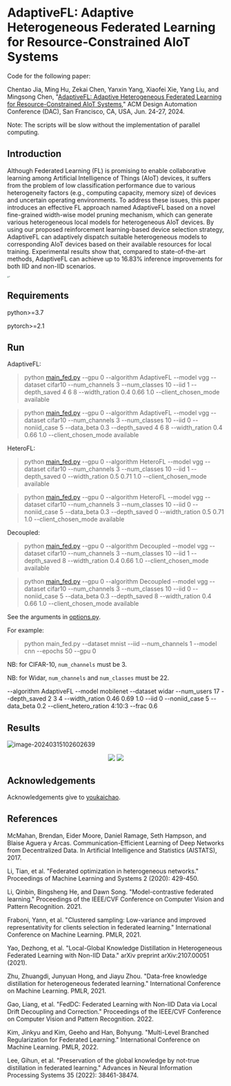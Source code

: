 # AdaptiveFL: Adaptive Heterogeneous Federated Learning for Resource-Constrained AIoT Systems

Code for the following paper:

Chentao Jia, Ming Hu, Zekai Chen, Yanxin Yang, Xiaofei Xie, Yang Liu, and Mingsong Chen, "[AdaptiveFL: Adaptive Heterogeneous Federated Learning for Resource-Constrained AIoT Systems](https://arxiv.org/abs/2311.13166)," ACM Design Automation Conference (DAC), San Francisco, CA, USA, Jun. 24-27, 2024.

Note: The scripts will be slow without the implementation of parallel computing. 


## Introduction
Although Federated Learning (FL) is promising to enable collaborative learning among Artificial Intelligence of Things (AIoT) devices, it suffers from the problem of low classification performance due to various heterogeneity factors (e.g., computing capacity, memory size) of devices and uncertain operating environments. To address these issues, this paper introduces an effective FL approach named AdaptiveFL based on a novel fine-grained width-wise model pruning mechanism, which can generate various heterogeneous local models for heterogeneous AIoT devices. By using our proposed reinforcement learning-based device selection strategy, AdaptiveFL can adaptively dispatch suitable heterogeneous models to corresponding AIoT devices based on their available resources for local training. Experimental results show that, compared to state-of-the-art methods, AdaptiveFL can achieve up to 16.83% inference improvements for both IID and non-IID scenarios. 

<img src="https://s2.loli.net/2024/03/15/5v38u4fIeLXdbBS.png" alt="3" style="zoom:25%;" />

## Requirements
python>=3.7  

pytorch>=2.1

## Run

AdaptiveFL:
> python [main_fed.py](main_fed.py) --gpu 0 --algorithm AdaptiveFL --model vgg --dataset cifar10 --num_channels 3 --num_classes 10 --iid 1 --depth_saved 4 6 8 --width_ration 0.4 0.66 1.0 --client_chosen_mode available

> python [main_fed.py](main_fed.py) --gpu 0 --algorithm AdaptiveFL --model vgg --dataset cifar10 --num_channels 3 --num_classes 10 --iid 0 --noniid_case 5 --data_beta 0.3 --depth_saved 4 6 8 --width_ration 0.4 0.66 1.0 --client_chosen_mode available

HeteroFL:
> python [main_fed.py](main_fed.py) --gpu 0 --algorithm HeteroFL --model vgg --dataset cifar10 --num_channels 3 --num_classes 10 --iid 1 --depth_saved 0 --width_ration 0.5 0.71 1.0 --client_chosen_mode available

> python [main_fed.py](main_fed.py) --gpu 0 --algorithm HeteroFL --model vgg --dataset cifar10 --num_channels 3 --num_classes 10 --iid 0 --noniid_case 5 --data_beta 0.3 --depth_saved 0 --width_ration 0.5 0.71 1.0 --client_chosen_mode available

Decoupled:
> python [main_fed.py](main_fed.py) --gpu 0 --algorithm Decoupled --model vgg --dataset cifar10 --num_channels 3 --num_classes 10 --iid 1 --depth_saved 8 --width_ration 0.4 0.66 1.0 --client_chosen_mode available

> python [main_fed.py](main_fed.py) --gpu 0 --algorithm Decoupled --model vgg --dataset cifar10 --num_channels 3 --num_classes 10 --iid 0 --noniid_case 5 --data_beta 0.3 --depth_saved 8 --width_ration 0.4 0.66 1.0 --client_chosen_mode available


See the arguments in [options.py](utils/options.py). 

For example:
> python main_fed.py --dataset mnist --iid --num_channels 1 --model cnn --epochs 50 --gpu 0  

NB: for CIFAR-10, `num_channels` must be 3.

NB: for Widar, `num_channels` and `num_classes` must be 22.


--algorithm AdaptiveFL --model mobilenet --dataset widar --num_users 17 --depth_saved 2 3 4 --width_ration 0.46 0.69 1.0 --iid 0 --noniid_case 5 --data_beta 0.2 --client_hetero_ration 4:10:3 --frac 0.6

## Results

![image-20240315102602639](https://s2.loli.net/2024/03/15/arwh5FyneVOWotb.png)

<figure class="half">
    <center>
    <img src="https://s2.loli.net/2024/03/15/s72ldS4XCfgT9pw.png">
    <img src="https://s2.loli.net/2024/03/15/Gmhg5Y62cKSP4kv.png">
    </center>
</figure>




## Acknowledgements
Acknowledgements give to [youkaichao](https://github.com/youkaichao).

## References
McMahan, Brendan, Eider Moore, Daniel Ramage, Seth Hampson, and Blaise Aguera y Arcas. Communication-Efficient Learning of Deep Networks from Decentralized Data. In Artificial Intelligence and Statistics (AISTATS), 2017.


Li, Tian, et al. "Federated optimization in heterogeneous networks." Proceedings of Machine Learning and Systems 2 (2020): 429-450.


Li, Qinbin, Bingsheng He, and Dawn Song. "Model-contrastive federated learning." Proceedings of the IEEE/CVF Conference on Computer Vision and Pattern Recognition. 2021.

Fraboni, Yann, et al. "Clustered sampling: Low-variance and improved representativity for clients selection in federated learning." International Conference on Machine Learning. PMLR, 2021.

Yao, Dezhong, et al. "Local-Global Knowledge Distillation in Heterogeneous Federated Learning with Non-IID Data." arXiv preprint arXiv:2107.00051 (2021).

Zhu, Zhuangdi, Junyuan Hong, and Jiayu Zhou. "Data-free knowledge distillation for heterogeneous federated learning." International Conference on Machine Learning. PMLR, 2021.

Gao, Liang, et al. "FedDC: Federated Learning with Non-IID Data via Local Drift Decoupling and Correction." Proceedings of the IEEE/CVF Conference on Computer Vision and Pattern Recognition. 2022.

Kim, Jinkyu and Kim, Geeho and Han, Bohyung. "Multi-Level Branched Regularization for Federated Learning." International Conference on Machine Learning. PMLR, 2022.

Lee, Gihun, et al. "Preservation of the global knowledge by not-true distillation in federated learning." Advances in Neural Information Processing Systems 35 (2022): 38461-38474.